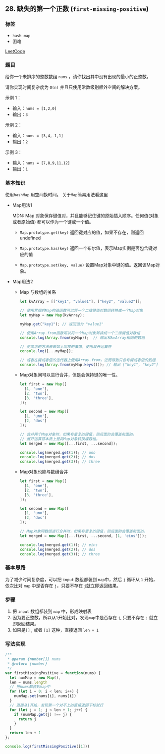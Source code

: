 ## 28. 缺失的第一个正数 (`first-missing-positive`)

### 标签
* `hash map`
* 困难

[LeetCode](https://leetcode-cn.com/problems/first-missing-positive/)

### 题目
给你一个未排序的整数数组 `nums` ，请你找出其中没有出现的最小的正整数。

请你实现时间复杂度为 `O(n)` 并且只使用常数级别额外空间的解决方案。

示例 1：
* 输入：`nums = [1,2,0]`
* 输出：`3`

示例 2：
* 输入：`nums = [3,4,-1,1]`
* 输出：`2`

示例 3：
* 输入：`nums = [7,8,9,11,12]`
* 输出：`1`

### 基本知识
使用`hashMap` 用空间换时间。 关于`Map`简易用法看这里
* Map用法1
  
  MDN: Map 对象保存键值对，并且能够记住键的原始插入顺序。任何值(对象或者原始值) 都可以作为一个键或一个值。
  * `Map.prototype.get(key)`
  返回键对应的值，如果不存在，则返回undefined

  * `Map.prototype.has(key)`
  返回一个布尔值，表示Map实例是否包含键对应的值

  * `Map.prototype.set(key, value)`
  设置Map对象中键的值。返回该Map对象。
* Map用法2
  * Map 与数组的关系
    ```JavaScript
    let kvArray = [["key1", "value1"], ["key2", "value2"]];

    // 使用常规的Map构造函数可以将一个二维键值对数组转换成一个Map对象
    let myMap = new Map(kvArray);

    myMap.get("key1"); // 返回值为 "value1"

    // 使用Array.from函数可以将一个Map对象转换成一个二维键值对数组
    console.log(Array.from(myMap));  // 输出和kvArray相同的数组

    // 更简洁的方法来做如上同样的事情，使用展开运算符
    console.log([...myMap]);

    // 或者在键或者值的迭代器上使用Array.from，进而得到只含有键或者值的数组
    console.log(Array.from(myMap.keys())); // 输出 ["key1", "key2"]
    ```
  * Map对象间可以进行合并，但是会保持键的唯一性。
    ```JavaScript
    let first = new Map([
      [1, 'one'],
      [2, 'two'],
      [3, 'three'],
    ]);

    let second = new Map([
      [1, 'uno'],
      [2, 'dos']
    ]);

    // 合并两个Map对象时，如果有重复的键值，则后面的会覆盖前面的。
    // 展开运算符本质上是将Map对象转换成数组。
    let merged = new Map([...first, ...second]);

    console.log(merged.get(1)); // uno
    console.log(merged.get(2)); // dos
    console.log(merged.get(3)); // three
    ```
  * Map对象也能与数组合并
    ```JavaScript
    let first = new Map([
      [1, 'one'],
      [2, 'two'],
      [3, 'three'],
    ]);

    let second = new Map([
      [1, 'uno'],
      [2, 'dos']
    ]);

    // Map对象同数组进行合并时，如果有重复的键值，则后面的会覆盖前面的。
    let merged = new Map([...first, ...second, [1, 'eins']]);

    console.log(merged.get(1)); // eins
    console.log(merged.get(2)); // dos
    console.log(merged.get(3)); // three
    ```

### 基本思路
为了减少时间复杂度，可以把 `input` 数组都装到 `map`中，然后 `j` 循环从 `1` 开始，依次比对 `map` 中是否存在 `j`，只要不存在 `j`就立即返回结果。

### 步骤
1. 把 `input` 数组都装到 `map` 中，形成映射表
2. 因为要正整数，所以从`1`开始比对，发现`map`中是否存在 `j`, 只要不存在 `j` 就立即返回结果。
3. 如果是`[]` , 或者 `[1]` 这种，直接返回 `len + 1`

### 写法实现
```JavaScript
/**
 * @param {number[]} nums
 * @return {number}
 */
var firstMissingPositive = function(nums) {
  let numMap = new Map(), 
  len = nums.length
  // 把nums都装到map中
  for (let i = 0; i < len; i++) {
    numMap.set(nums[i], nums[i])
  }
  // 直接从1开始，发现第一个对不上的直接返回下标就行
  for (let j = 1; j < len + 1; j++) {
    if (numMap.get(j) !== j) {
      return j
    }
  }
  return len + 1
};

console.log(firstMissingPositive([1]))
```